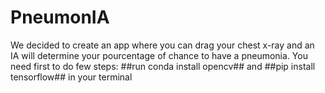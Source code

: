 # PneumonIA
We decided to create an app where you can drag your chest x-ray and an IA will determine your pourcentage of chance to have a pneumonia.
You need first to do few steps: ##run conda install opencv## and ##pip install tensorflow## in your terminal
